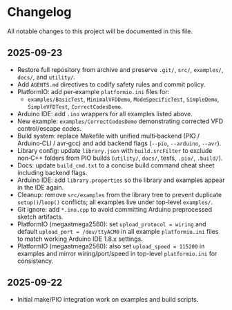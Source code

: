 # Changelog

All notable changes to this project will be documented in this file.

## 2025-09-23
- Restore full repository from archive and preserve `.git/`, `src/`, `examples/`, `docs/`, and `utility/`.
- Add `AGENTS.md` directives to codify safety rules and commit policy.
- PlatformIO: add per‑example `platformio.ini` files for:
  - `examples/BasicTest`, `MinimalVFDDemo`, `ModeSpecificTest`, `SimpleDemo`, `SimpleVFDTest`, `CorrectCodesDemo`.
- Arduino IDE: add `.ino` wrappers for all examples listed above.
- New example: `examples/CorrectCodesDemo` demonstrating corrected VFD control/escape codes.
- Build system: replace Makefile with unified multi‑backend (PIO / Arduino‑CLI / avr‑gcc) and add backend flags (`--pio`, `--arduino`, `--avr`).
- Library config: update `library.json` with `build.srcFilter` to exclude non‑C++ folders from PIO builds (`utility/`, `docs/`, tests, `.pio/`, `.build/`).
- Docs: update `build_cmd.txt` to a concise build command cheat sheet including backend flags.
- Arduino IDE: add `library.properties` so the library and examples appear in the IDE again.
- Cleanup: remove `src/examples` from the library tree to prevent duplicate `setup()`/`loop()` conflicts; all examples live under top-level `examples/`.
- Git ignore: add `*.ino.cpp` to avoid committing Arduino preprocessed sketch artifacts.
- PlatformIO (megaatmega2560): set `upload_protocol = wiring` and default `upload_port = /dev/ttyACM0` in all example `platformio.ini` files to match working Arduino IDE 1.8.x settings.
 - PlatformIO (megaatmega2560): also set `upload_speed = 115200` in examples and mirror wiring/port/speed in top-level `platformio.ini` for consistency.

## 2025-09-22
- Initial make/PIO integration work on examples and build scripts.
